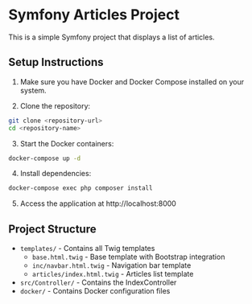 # Symfony Articles Project

This is a simple Symfony project that displays a list of articles.

## Setup Instructions

1. Make sure you have Docker and Docker Compose installed on your system.

2. Clone the repository:
```bash
git clone <repository-url>
cd <repository-name>
```

3. Start the Docker containers:
```bash
docker-compose up -d
```

4. Install dependencies:
```bash
docker-compose exec php composer install
```

5. Access the application at http://localhost:8000

## Project Structure

- `templates/` - Contains all Twig templates
  - `base.html.twig` - Base template with Bootstrap integration
  - `inc/navbar.html.twig` - Navigation bar template
  - `articles/index.html.twig` - Articles list template
- `src/Controller/` - Contains the IndexController
- `docker/` - Contains Docker configuration files 